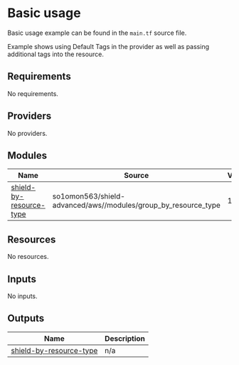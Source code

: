 # Basic usage

Basic usage example can be found in the `main.tf` source file.

Example shows using Default Tags in the provider as well as passing additional tags into the resource.

<!-- BEGINNING OF PRE-COMMIT-TERRAFORM DOCS HOOK -->
## Requirements

No requirements.

## Providers

No providers.

## Modules

| Name | Source | Version |
|------|--------|---------|
| <a name="module_shield-by-resource-type"></a> [shield-by-resource-type](#module\_shield-by-resource-type) | so1omon563/shield-advanced/aws//modules/group_by_resource_type | 1.0.0 |

## Resources

No resources.

## Inputs

No inputs.

## Outputs

| Name | Description |
|------|-------------|
| <a name="output_shield-by-resource-type"></a> [shield-by-resource-type](#output\_shield-by-resource-type) | n/a |
<!-- END OF PRE-COMMIT-TERRAFORM DOCS HOOK -->

